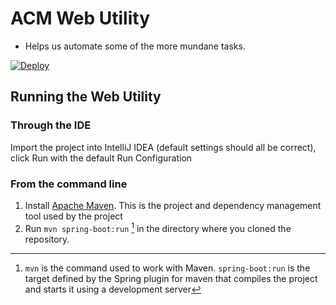 # ACM Web Utility

- Helps us automate some of the more mundane tasks.

[![Deploy](https://www.herokucdn.com/deploy/button.svg)](https://heroku.com/deploy)

## Running the Web Utility

### Through the IDE 

Import the project into IntelliJ IDEA (default settings should all be correct), click Run with the default Run Configuration

### From the command line

 1. Install [Apache Maven](https://maven.apache.org/install.html). This is the project and dependency management tool used by the project
 2. Run `mvn spring-boot:run` [^1] in the directory where you cloned the  repository. 

[^1]: `mvn` is the command used to work with Maven. `spring-boot:run` is the target defined by the Spring plugin for maven that compiles the project and starts it using a development server
